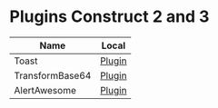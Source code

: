 # Plugins Construct 2 and 3

| Name            | Local                              |
| --------------- | ---------------------------------- |
| Toast           | [Plugin](C2/Toast)                 |
| TransformBase64 | [Plugin](C3/Dutra_TransformBase64) |
| AlertAwesome    | [Plugin](C3/Dutra_AlertAwesome)    |

